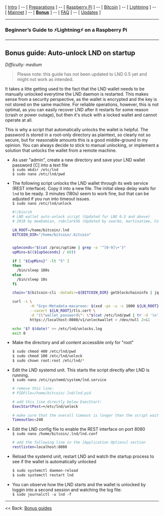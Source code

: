 [ [Intro](README.md) ] -- [ [Preparations](raspibolt_10_preparations.md) ] -- [ [Raspberry Pi](raspibolt_20_pi.md) ] -- [ [Bitcoin](raspibolt_30_bitcoin.md) ] -- [ [Lightning](raspibolt_40_lnd.md) ] -- [ [Mainnet](raspibolt_50_mainnet.md) ] -- [ [**Bonus**](raspibolt_60_bonus.md) ] -- [ [FAQ](raspibolt_faq.md) ] -- [ [Updates](raspibolt_updates.md) ]

------

### Beginner’s Guide to ️⚡Lightning️⚡ on a Raspberry Pi

------

## Bonus guide: Auto-unlock LND on startup
*Difficulty: medium*

> Please note: this guide has not been updated to LND 0.5 yet and might not work as intended.

It takes a litte getting used to the fact that the LND wallet needs  to be manually unlocked everytime the LND daemon is restarted. This  makes sense from a security perspective, as the wallet is encrypted and  the key is not stored on the same machine. For reliable operations,  however, this is not optimal, as you can easily recover LND after it  restarts for some reason (crash or power outage), but then it's stuck  with a locked wallet and cannot operate at all.

This is why a script that automatically unlocks the wallet is  helpful. The password is stored in a root-only directory as plaintext,  so clearly not so secure, but for reasonable amounts this is a good  middle-ground in my opinion. You can always decide to stick to manual  unlocking, or implement a solution that unlocks the wallet from a remote  machine.

* As user "admin", create a new directory and save your LND wallet password [C] into a text file  
  `$ sudo mkdir /etc/lnd`   
  `$ sudo nano /etc/lnd/pwd` 

* The following script unlocks the LND wallet through its web service (REST interface). Copy it into a new file. The initial sleep delay waits for `lnd` to be ready. 3 minutes (180s) seem to work fine, but that can be adjusted if you run into timeout issues.   
  `$ sudo nano /etc/lnd/unlock`   

  ```bash
  #!/bin/sh
  # LND wallet auto-unlock script (Updated for LND 0.5 and above)
  # 2018 by meeDamian, robclark56 (Updated by zwarbo, martinatime, CodingMuziekwijk)
  
  LN_ROOT=/home/bitcoin/.lnd
  BITCOIN_DIR="/home/bitcoin/.bitcoin"
  
  
  upSeconds="$(cat /proc/uptime | grep -o '^[0-9]\+')"
  upMins=$((${upSeconds} / 60))

  if [ "${upMins}" -lt "5" ]
  then
    /bin/sleep 180s
  else
    /bin/sleep 10s
  fi
  
  chain="$(bitcoin-cli -datadir=${BITCOIN_DIR} getblockchaininfo | jq -r '.chain')"
  
  curl -s \
          -H "Grpc-Metadata-macaroon: $(xxd -ps -u -c 1000 ${LN_ROOT}/data/chain/bitcoin/${chain}net/admin.macaroon))" \
          --cacert ${LN_ROOT}/tls.cert \
          -d "{\"wallet_password\": \"$(cat /etc/lnd/pwd | tr -d '\n' | base64 -w0)\"}" \
          https://localhost:8080/v1/unlockwallet > /dev/null 2>&1
  
  echo "$? $(date)" >> /etc/lnd/unlocks.log
  exit 0
  ```

* Make the directory and all content accessible only for "root"  

  ```bash
  $ sudo chmod 400 /etc/lnd/pwd
  $ sudo chmod 100 /etc/lnd/unlock
  $ sudo chown root:root /etc/lnd/*
  ```

* Edit the LND systemd unit. This starts the script directly after LND is running.  
  `$ sudo nano /etc/systemd/system/lnd.service `

  ```bash
  # remove this line:
  # PIDFile=/home/bitcoin/.lnd/lnd.pid
  
  # add this line directly below ExecStart:
  ExecStartPost=+/etc/lnd/unlock
  
  # make sure that the overall timeout is longer than the script wait time, eg. 240s
  TimeoutSec=240
  ```

* Edit the LND config file to enable the REST interface on port 8080  
  `$ sudo nano /home/bitcoin/.lnd/lnd.conf`  

  ```bash
  # add the following line in the [Application Options] section
  restlisten=localhost:8080
  ```

* Reload the systemd unit, restart LND and watch the startup process to see if the wallet is automatically unlocked

  ```bash
  $ sudo systemctl daemon-reload
  $ sudo systemctl restart lnd
  ```

* You can observe how the LND starts and the wallet is unlocked by loggin into a second session and watching the log file:  
  `$ sudo journalctl -u lnd -f`

------

<< Back: [Bonus guides](raspibolt_60_bonus.md) 
